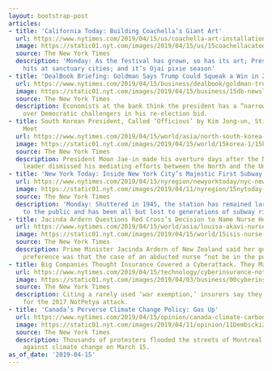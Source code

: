 ```yaml
---
layout: bootstrap-post
articles:
- title: 'California Today: Building Coachella’s Giant Art'
  url: https://www.nytimes.com/2019/04/15/us/coachella-art-installations.html
  image: https://static01.nyt.com/images/2019/04/15/us/15coachellacatoday5/15coachellacatoday5-facebookJumbo-v2.jpg
  source: The New York Times
  description: 'Monday: As the festival has grown, so has its art; President Trump
    hits at sanctuary cities; and it’s Ojai pixie season'
- title: 'DealBook Briefing: Goldman Says Trump Could Squeak a Win in 2020'
  url: https://www.nytimes.com/2019/04/15/business/dealbook/goldman-trump-2020.html
  image: https://static01.nyt.com/images/2019/04/15/business/15db-newsletter-trump/merlin_153437706_ed5b9338-558d-44a3-85f8-f211e88fc134-facebookJumbo.jpg
  source: The New York Times
  description: Economists at the bank think the president has a “narrow” advantage
    over Democratic challengers in his re-election bid.
- title: South Korean President, Called ‘Officious’ by Kim Jong-un, Still Wants to
    Meet
  url: https://www.nytimes.com/2019/04/15/world/asia/north-south-korea-moon-kim.html
  image: https://static01.nyt.com/images/2019/04/15/world/15korea-1/15korea-1-facebookJumbo.jpg
  source: The New York Times
  description: President Moon Jae-in made his overture days after the North Korean
    leader dismissed his mediating efforts between the North and the United States.
- title: 'New York Today: Inside New York City’s Majestic First Subway Station'
  url: https://www.nytimes.com/2019/04/15/nyregion/newyorktoday/nyc-news-city-hall-station.html
  image: https://static01.nyt.com/images/2019/04/11/nyregion/15nytoday-lede1/10firststation01-facebookJumbo.jpg
  source: The New York Times
  description: 'Monday: Shuttered in 1945, the station has remained largely off limits
    to the public and has been all but lost to generations of subway riders.'
- title: Jacinda Ardern Questions Red Cross’s Decision to Name Nurse Held by ISIS
  url: https://www.nytimes.com/2019/04/15/world/asia/louisa-akavi-nurse-isis-new-zealand.html
  image: https://static01.nyt.com/images/2019/04/15/world/15isis-nurse-1/15isis-nurse-1-facebookJumbo.jpg
  source: The New York Times
  description: Prime Minister Jacinda Ardern of New Zealand said her government’s
    preference was that the case of an abducted nurse “not be in the public domain.”
- title: Big Companies Thought Insurance Covered a Cyberattack. They May Be Wrong.
  url: https://www.nytimes.com/2019/04/15/technology/cyberinsurance-notpetya-attack.html
  image: https://static01.nyt.com/images/2019/04/03/business/00cyberinsurance/00cyberinsurance-facebookJumbo.jpg
  source: The New York Times
  description: Citing a rarely used ‘war exemption,’ insurers say they aren’t responsible
    for the 2017 NotPetya attack.
- title: 'Canada’s Perverse Climate Change Policy: Gas Up'
  url: https://www.nytimes.com/2019/04/15/opinion/canada-climate-carbon-tax-elections.html
  image: https://static01.nyt.com/images/2019/04/11/opinion/11Dembicki2/11Dembicki2-facebookJumbo.jpg
  source: The New York Times
  description: Thousands of protesters flooded the streets of Montreal during a march
    against climate change on March 15.
as_of_date: '2019-04-15'
---
```


